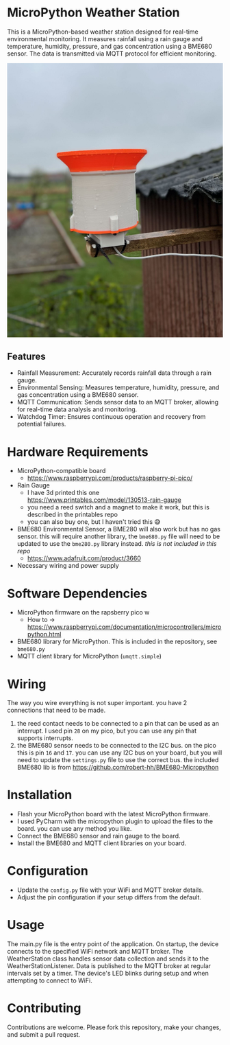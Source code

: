 # MicroPython Weather Station

This is a MicroPython-based weather station designed for real-time environmental monitoring. It measures rainfall using a rain gauge and temperature, humidity, pressure, and gas concentration using a BME680 sensor. The data is transmitted via MQTT protocol for efficient monitoring.

![rain gauage](./docs/guage.jpg)



## Features

* Rainfall Measurement: Accurately records rainfall data through a rain gauge.
* Environmental Sensing: Measures temperature, humidity, pressure, and gas concentration using a BME680 sensor.
* MQTT Communication: Sends sensor data to an MQTT broker, allowing for real-time data analysis and monitoring.
* Watchdog Timer: Ensures continuous operation and recovery from potential failures.

# Hardware Requirements

* MicroPython-compatible board 
  * https://www.raspberrypi.com/products/raspberry-pi-pico/
* Rain Gauge
  * I have 3d printed this one https://www.printables.com/model/130513-rain-gauge
  * you need a reed switch and a magnet to make it work, but this is described in the printables repo
  * you can also buy one, but I haven't tried this 😅
* BME680 Environmental Sensor, a BME280 will also work but has no gas sensor. this will require another library, the `bme680.py` file will need to be updated to use the `bme280.py` library instead. _this is not included in this repo_
  * https://www.adafruit.com/product/3660
* Necessary wiring and power supply

# Software Dependencies

* MicroPython firmware on the rapsberry pico w
  * How to -> https://www.raspberrypi.com/documentation/microcontrollers/micropython.html
* BME680 library for MicroPython. This is included in the repository, see `bme680.py`
* MQTT client library for MicroPython (`umqtt.simple`)

# Wiring

The way you wire everything is not super important. you have 2 connections that need to be made.
1. the reed contact needs to be connected to a pin that can be used as an interrupt. I used pin `28` on my pico, but you can use any pin that supports interrupts.
2. the BME680 sensor needs to be connected to the I2C bus. on the pico this is pin `16` and `17`. you can use any I2C bus on your board, but you will need to update the `settings.py` file to use the correct bus.
the included BME680 lib is from https://github.com/robert-hh/BME680-Micropython

# Installation

* Flash your MicroPython board with the latest MicroPython firmware.
* I used PyCharm with the micropython plugin to upload the files to the board. you can use any method you like.
* Connect the BME680 sensor and rain gauge to the board.
* Install the BME680 and MQTT client libraries on your board.

# Configuration

* Update the `config.py` file with your WiFi and MQTT broker details.
* Adjust the pin configuration if your setup differs from the default.

# Usage

The main.py file is the entry point of the application. On startup, the device connects to the specified WiFi network and MQTT broker. The WeatherStation class handles sensor data collection and sends it to the WeatherStationListener. Data is published to the MQTT broker at regular intervals set by a timer. The device's LED blinks during setup and when attempting to connect to WiFi.

# Contributing

Contributions are welcome. Please fork this repository, make your changes, and submit a pull request.

